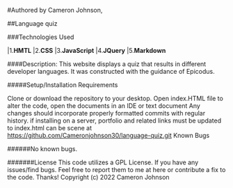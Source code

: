 #Authored by Cameron Johnson,

##Language quiz

###Technologies Used

|1.**HMTL**
|2.**CSS**
|3.**JavaScript**
|4.**JQuery**
|5.**Markdown**

####Description: This website displays a quiz that results in different developer languages. It was constructed with the guidance of Epicodus.

#####Setup/Installation Requirements

Clone or download the repository to your desktop.
Open index.HTML file
to alter the code, open the documents in an IDE or text document
Any changes should incorporate properly formatted commits with regular history.
if installing on a server, portfolio and related links must be updated to index.html
can be scene at https://github.com/Cameronjohnson30/language-quiz.git
Known Bugs

######No known bugs.

#######License This code utilizes a GPL License. If you have any issues/find bugs. Feel free to report them to me at here or contribute a fix to the code. Thanks! Copyright (c) 2022 Cameron Johnson

